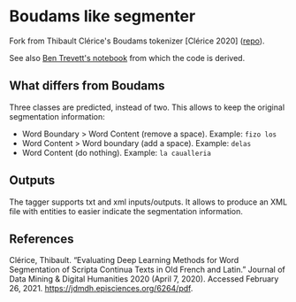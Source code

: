 # Boudams like segmenter

Fork from Thibault Clérice's Boudams tokenizer [Clérice 2020] ([repo](https://github.com/PonteIneptique/boudams)).

See also [Ben Trevett's notebook](https://github.com/bentrevett/pytorch-seq2seq/blob/master/5%20-%20Convolutional%20Sequence%20to%20Sequence%20Learning.ipynb)
from which the code is derived. 

## What differs from Boudams

Three classes are predicted, instead of two. This allows to keep the original segmentation 
information:
- Word Boundary > Word Content (remove a space). Example: `fizo los`
- Word Content > Word boundary (add a space). Example: `delas`
- Word Content (do nothing). Example: `la caualleria`

## Outputs

The tagger supports txt and xml inputs/outputs.
It allows to produce an XML file with entities to easier
indicate the segmentation information.


## References

Clérice, Thibault. “Evaluating Deep Learning Methods for Word Segmentation of Scripta Continua Texts in Old French and Latin.” Journal of Data Mining & Digital Humanities 2020 (April 7, 2020). Accessed February 26, 2021. https://jdmdh.episciences.org/6264/pdf.
